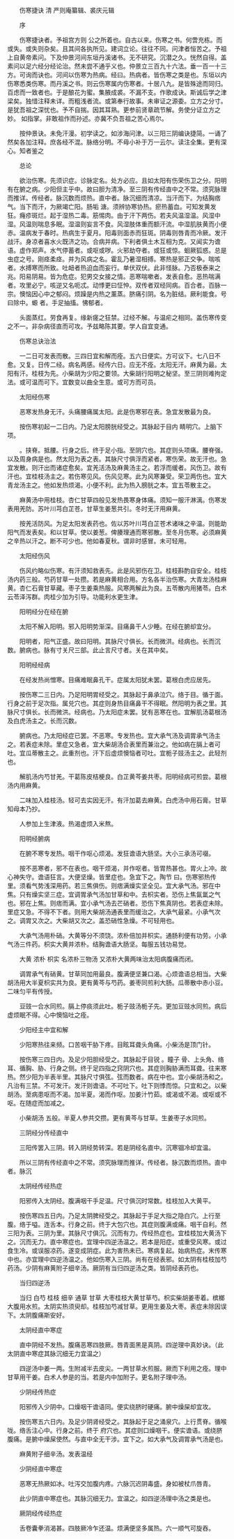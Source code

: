 <!-- { "loadSidebar": true } -->


　　伤寒捷诀 清 严则庵纂辑、裘庆元辑

　　序

　　伤寒捷诀者。予祖宫方则 公之所着也。自古以来。伤寒之书。何啻充栋。而或失。或失则杂矣。且其间各执所见。建词立论。往往不同。问津者恒苦之。予祖上自黄帝素问。下及仲景河间东垣丹溪诸书。无不研究。沉潜之久。恍然自得。盖素问以足六经分经论治。然未尝不通乎义也。仲景立三百九十六法。垂一百一十三方。可询而诀也。河间以伤寒为热病。经曰。热病者。皆伤寒之类是也。东垣以内伤寒悉类伤寒。而丹溪之书。则云伤寒属内伤寒者。十居八九。是皆殊途而同归。百虑而一致者也。于是酿花为蜜。集腋成裘。不漏不支。作歌成诀。斯诚后学之津梁矣。独惜注释未详。而粗浅者流。或第奉行故事。未审证之源委。立方之分寸。是犹吾祖之深忧也。予不自揣。因其耳熟。更参前贤章疏节解。务使分证立方之妙。 如指掌。非敢祖作而孙述。亦冀不负吾祖之苦心焉尔。

　　按仲景诀。未免汗漫。初学读之。如涉海问津。以三阳三阴编诀捷简。一诵了然矣各加注释。庶各经不混。脉络分明。不毋小补于万一云尔。读注全集。更有深心。知者鉴之

　　总论

　　欲治伤寒。先须识症。诊脉定名。处方必应。且如太阳有伤荣伤卫之分。阳明有在腑之病。少阳但主乎中。故曰胆为清净。至三阴有传经直中之不常。须究脉理而推详。传经者。脉沉数而烦热。直中者。脉沉细而清凉。当汗而下。为结胸痞气。当下而汗，为厥竭亡阳。肠垢 溏。须辨协寒协热。瘀热蓄血。可知发黄发狂。癃疹斑烂。起于湿热二毒。筋惕肉。由于汗下两伤。若夫风温湿温。风湿中湿。风温则喘息多眠。湿温则妄言不食。风湿肢体重而额汗流。中湿肌肤黄而小便赤。温病发于春时。热病生于夏月。阳毒则面赤而狂斑。阴毒则唇青而冷厥。发汗战汗。身凉者喜水火既济之功。合病并病。下利者俱土木互相为克。又闻实为谵语。虚作郑声。水气停蓄者。或呕或哕。火邪劫夺者。或狂或惊。蛔厥狐惑。总是虫症之号。刚痉柔痉。并为风病之名。霍乱乃暑湿相搏。寒热是邪正交争。喘咳者。水搏寒而所致。吐衄者热迫血而妄行。单伏双伏。此非怪脉。乃否极泰来之兆。阳易阴易。皆为危症。犯男交女接之情。恶寒喘嗽者。发表自愈。恶热喘满者。攻里必宁。咳逆又名呃忒。动悸更曰怔忡。双传者双经同病。百合者。百脉一宗。懊恼因心中之郁闷。烦躁是内热之薰蒸。脐痛引阴。名为脏结。厥利能食。号曰除中。螈 者。手足抽搐。怫郁者。

　　头面蒸红。劳食再复。缘新瘥之狂禁。过经不解。与温疟之相同。盖伤寒传变之不一。非杂病径直而可攻。予兹略陈其要。学人自宜变通。

　　伤寒总诀治法

　　一二日可发表而散。三四日宜和解而痊。五六日便实。方可议下。七八日不愈。又复。日传二经。病名两感。经传六日。应无不痊。太阳无汗。麻黄为最。太阳有汗。桂枝为先。小柴胡为少阳之要领。大柴胡行阳明之秘坚。至三阴则难拘定法。或可温而可下。宜数变以曲全生意。或可方而可员。

　　太阳经伤寒

　　恶寒发热身无汗。头痛腰痛属太阳。此是伤寒邪在表。急宜发散最为良。

　　按伤寒初起一二日内。乃足太阳膀胱经受之。其脉起于目内 睛明穴。上脑下项。

　　。挟脊。抵腰。行身之后。终于足小指。至阴穴也。其症则头项痛。腰脊强。以及周身病是也。然太阳为表之表。其脉尺寸俱浮而紧者。寒伤荣。故无汗也。急宜发散。则汗出而诸症愈矣。宜羌活汤及麻黄汤主之。若浮而缓者。风伤卫。故有汗也。宜桂枝汤主之。若伤寒见风。伤风见寒。此为风寒兼受。荣卫两伤也。宜大青龙汤主之。他如发热烦渴。小便不利。此为热入膀胱之本。宜五苓散主之。

　　麻黄汤中用桂枝。杏仁甘草四般见发热畏寒身体痛。须知一服汗淋漓。伤寒发表用羌防。苏叶川芎白芷苍。甘草生姜葱共引。冬时无汗用麻黄。

　　按羌活防风。为足太阳发表药也。佐以苏叶川芎白芷苍术诸味之辛温。则能助阳气而发表矣。和以甘草。使以姜葱。俾腠理通而寒邪散。至冬月伤寒。必须麻黄之辛热以汗之。断不可少也。他如春夏秋。谓非时感冒。未可轻用。

　　太阳经伤风

　　伤风约略似伤寒。有汗须知救表先。此是风邪伤在卫。桂枝斟酌自安全。桂枝汤内药三般。芍药甘草一处攒。若是麻黄相合用。方名各半治伤寒。大青龙汤桂麻黄。杏仁石膏甘草藏。枣子生姜乘热服。风寒两解此为良。五苓散内用猪苓。白术云苓泽泻群。肉桂少加为引导。功能利水更生津。

　　阳明经分在经在腑

　　太阳不解入阳明。邪入阳明势渐深。目痛鼻干人少睡。在经在腑却宜分。

　　阳明者，阳气正盛。故曰阳明。其脉尺寸俱长。长而微洪。经病也。长而沉数。腑病也。脉有寸关尺三部。此止言尺寸者。关在其中矣。

　　阳明经经病

　　在经发热尚憎寒。目痛难眠鼻孔干。症属太阳犹未罢。葛根白虎应居先。

　　按伤寒二三日内。乃足阳明胃经受之。其脉起于鼻承泣穴。络于目。循于面。行身之前于足次指。属兑穴也。其症则身热目痛鼻干不得眠。然阳明为表之里。其脉尺寸俱长。长而微洪。经病也。乃太阳症未罢。犹有恶寒在也。宜解肌汤葛根汤及白虎汤主之。长而沉数。

　　腑病也。乃太阳经症已罢。不恶寒。专发热也。宜大承气汤及调胃承气汤主之。若表症未除。里症又急者。宜大柴胡汤合表里而兼治之。他如病在膈上者可吐。宜瓜蒂散主之。此重剂也。汗下后虚烦懊恼者可吐。宜栀子豉汤主之。此轻剂也。

　　解肌汤内芍甘羌。干葛陈皮桔梗良。白芷黄芩姜共枣。阳明经病可煎尝。葛根汤内用麻黄。

　　二味加入桂枝汤。轻可去实因无汗。有汗加葛去麻黄。白虎汤中用石膏。甘草知母本乃抄。

　　人参加上生津液。热渴虚烦入米熬。

　　阳明经腑病

　　在腑不寒专发热。咽干作呕心烦渴。发狂谵语大肠坚。大小三承汤可啜。

　　按不恶寒者，邪不在表也。咽干烦渴，并作呕者。皆胃热甚也。胃火上冲。故心神失守。谵语狂言。大便坚燥。皆里症也。急宜下之。陶节 曰。伤寒邪热传里。须看气势浅深用药。若三焦俱伤。则痞满燥实坚全见。宜大承气汤。邪在中焦。只有燥实坚三症。宜调胃承气汤加甘草和中。去枳实者。恐伤上焦氤氲之气也。邪在上焦。则痞而满。宜小承气汤去芒硝者。恐伤下焦真阴也。若表症未除。里症又急。不得不下者。则用大柴胡汤通表里而缓治之。大承气最紧。小承气次之。调胃又次之。大柴胡又次之。盖恐硝性急燥。不可轻用也。

　　大承气汤用朴硝。大黄等分不须饶。浓朴倍加并枳实。通肠利便有功劳。小承气汤三件药。枳实大黄并浓朴。结胸谵语大肠坚。每服五钱功易觉。

　　大黄 浓朴 枳实 名浓朴三物汤 又浓朴大黄两味治太阳病腹痛而闭。

　　调胃承气有硝黄。甘草同加用最良。腹满便坚兼口渴。心烦谵语总相当。大柴胡汤用大半夏枳实共为良。更有黄芩与芍药。姜枣同煎利大肠。瓜蒂散中赤小豆。二味匀平有传授。

　　豆豉一合水同煎。膈上停痰须此吐。栀子豉汤栀子先。更加豆豉水同煎。病后虚烦眠不得。心中懊恼吐之痊。

　　少阳经主中宜和解

　　少阳寒热往来频。口苦咽干胁下疼。目眩耳聋头角痛。小柴汤是顶门针。

　　按伤寒三四日内。及足少阳胆经受之。其脉起于目锐 。瞳子 骨、上头角、络耳、循胸、胁、行身之侧。终于足四指之窍阴穴也。其症则胸胁满而耳聋。往来寒热。然少阳为半表半里。其脉尺寸俱弦。弦而数者。病在中也。宜小柴胡汤和之。凡治有三禁。不可发汗。发汗则谵语。不可吐下。吐下则悸而惊。只宜和之。以柴胡汤。至病患呕而不渴。加半夏。渴而作呕。加姜汁竹茹。或渴或不渴。或呕或不呕。在随症而加减之。

　　小柴胡汤 五般。半夏人参共交攒。更有黄芩与甘草。生姜枣子水同煎。

　　三阴经分传经直中

　　三阳传罢入三阴。转入阴经势转深。若是阴经名直中。沉寒锢冷却宜温。

　　所以三阴有传经直中之不常。须究脉理而推详。传经者。脉沉数而烦热。直中者。脉沉

　　太阴经传经热症

　　阳邪传入太阴经。腹满咽干手足温。尺寸俱沉时常数。桂枝加入大黄平。

　　按伤寒四五日内。乃足太阴脾经受之。其脉起于手足大指之隐白穴。上行至腹。络于嗌。连舌本。行身之前。终于大包穴也。其症则腹满或痛。咽干自利。然三阳为表。三阴为里。其脉尺寸俱沉。沉而有力。传经热症也。宜桂枝加大黄汤下之。沉而无力。直中寒症也。宜理中四逆汤温之。若本是阳症。或重受风寒。或过食生冷。或误服凉药。遂变成阴症。此为害热未已。寒病复起。始病热症。末传寒中也。亦宜理中四逆汤温之。他如伤寒入三阴。尚有在经表邪。如太阴有桂枝加芍药汤。少阴有麻黄附子细辛汤。厥阴有当归四逆汤之类。皆阴经表药也。

　　当归四逆汤

　　当归 白芍 桂枝 细辛 通草 甘草 大枣桂枝大黄甘草芍。枳实柴胡姜枣着。槟榔大腹用水煎。太阴实热须臾却。桂枝加芍减甘草。更用生姜及大枣。表症未除因误下。太阴腹痛斯安好。

　　太阴经直中寒症

　　直中阴经不发热。腹痛恶寒四肢厥。唇青面黑是真阴。四逆理中真妙诀。（此太阴直中寒症其脉沉细无力宜温之）

　　四逆汤中姜一两。生附减半去皮尖。一两甘草水煎服。厥而下利用之痊。理中甘草用干姜。白术人参是的当。若是内中加附子。更名附子理中汤。

　　少阴经传热症

　　阳邪传入少阴中。口燥咽干谵语同。便实绕脐时硬痛。腑中燥屎却宜攻。

　　按伤寒五六日内。及足少阴肾经受之。其脉起于足之涌泉穴。上行贯脊。循喉咙。络舌注心中。行身之前。终于 府穴也。其症则口燥咽干。便实谵语。或绕脐腹痛。是腑中燥屎使然。与直中全无干涉。宜下之。如大承气及调胃承气汤是也。

　　麻黄附子细辛汤。发表温经

　　少阴经直中寒症

　　恶寒无热厥如冰。吐泻交加腹内疼。六脉沉迟阴毒盛。身如被杖爪唇青。

　　此少阴直中寒症也。其脉沉细无力。宜温之。如四逆汤理中汤之类是也。

　　厥阴经传经热症

　　舌卷囊拳消渴甚。四肢厥冷乍还温。烦满便坚多属热。六一顺气可旋吞。

